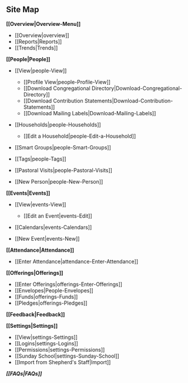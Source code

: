 ## Site Map

**[[Overview|Overview-Menu]]**

-   [[Overview|overview]]
-   [[Reports|Reports]]
-   [[Trends|Trends]]

**[[People|People]]**

-   [[View|people-View]]
    -   [[Profile View|people-Profile-View]]
    -   [[Download Congregational
        Directory|Download-Congregational-Directory]]
    -   [[Download Contribution
        Statements|Download-Contribution-Statements]]
    -   [[Download Mailing Labels|Download-Mailing-Labels]]

-   [[Households|people-Households]]
    -   [[Edit a Household|people-Edit-a-Household]]

-   [[Smart Groups|people-Smart-Groups]]
-   [[Tags|people-Tags]]
-   [[Pastoral Visits|people-Pastoral-Visits]]
-   [[New Person|people-New-Person]]

**[[Events|Events]]**

-   [[View|events-View]]
    -   [[Edit an Event|events-Edit]]

-   [[Calendars|events-Calendars]]
-   [[New Event|events-New]]

**[[Attendance|Attendance]]**

-   [[Enter Attendance|attendance-Enter-Attendance]]

**[[Offerings|Offerings]]**

-   [[Enter Offerings|offerings-Enter-Offerings]]
-   [[Envelopes|People-Envelopes]]
-   [[Funds|offerings-Funds]]
-   [[Pledges|offerings-Pledges]]

**[[Feedback|Feedback]]**

**[[Settings|Settings]]**

-   [[View|settings-Settings]]
-   [[Logins|settings-Logins]]
-   [[Permissions|settings-Permissions]]
-   [[Sunday School|settings-Sunday-School]]
-   [[Import from Shepherd's Staff|Import]]

***[[FAQs|FAQs]]***
